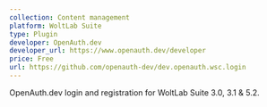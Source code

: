 ```yaml
---
collection: Content management
platform: WoltLab Suite
type: Plugin
developer: OpenAuth.dev
developer_url: https://www.openauth.dev/developer
price: Free
url: https://github.com/openauth-dev/dev.openauth.wsc.login
---
```



OpenAuth.dev login and registration for WoltLab Suite 3.0, 3.1 & 5.2.
